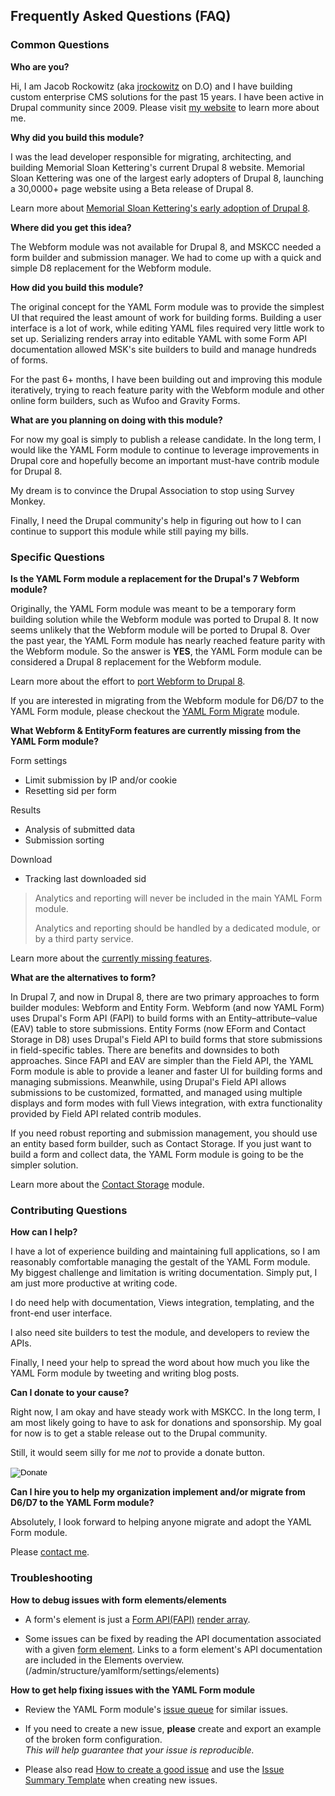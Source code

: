Frequently Asked Questions (FAQ)
--------------------------------

### Common Questions

**Who are you?**

Hi, I am Jacob Rockowitz (aka [jrockowitz](https://www.drupal.org/u/jrockowitz) on D.O)
and I have building custom enterprise CMS solutions for the past 15 years.
I have been active in Drupal community since 2009. Please visit 
[my website](http://thebigbluehouse.com)
to learn more about me.

**Why did you build this module?**

I was the lead developer responsible for migrating, architecting, and building 
Memorial Sloan Kettering's current Drupal 8 website.  Memorial Sloan Kettering
was one of the largest early adopters of Drupal 8, launching a 30,0000+ page
website using a Beta release of Drupal 8.

Learn more about [Memorial Sloan Kettering's early adoption of Drupal 8](https://events.drupal.org/losangeles2015/sessions/adventures-drupal-8-how-memorial-sloan-kettering-made-leap-enterprise-d8).

**Where did you get this idea?**

The Webform module was not available for Drupal 8, and MSKCC needed a form builder
and submission manager. We had to come up with a quick and simple D8 replacement
for the Webform module. 

**How did you build this module?**

The original concept for the YAML Form module was to provide the simplest UI that required the least amount of work for building forms. Building a user interface
is a lot of work, while editing YAML files required very little work to set up.
Serializing renders array into editable YAML with some Form API documentation 
allowed MSK's site builders to build and manage hundreds of forms.

For the past 6+ months, I have been building out and improving this 
module iteratively, trying to reach feature parity with the Webform module and other online 
form builders, such as Wufoo and Gravity Forms.

**What are you planning on doing with this module?**

For now my goal is simply to publish a release candidate. In the long term,
I would like the YAML Form module to continue to leverage improvements in Drupal
core and hopefully become an important must-have contrib module for Drupal 8. 

My dream is to convince the Drupal Association to stop using Survey Monkey.

Finally, I need the Drupal community's help in figuring out how to I can
continue to support this module while still paying my bills.

### Specific Questions

**Is the YAML Form module a replacement for the Drupal's 7 Webform module?**

Originally, the YAML Form module was meant to be a temporary form building 
solution while the Webform module was ported to Drupal 8. It now seems unlikely 
that the Webform module will be ported to Drupal 8. Over the past year, the 
YAML Form module has nearly reached feature parity with the Webform module. So 
the answer is **YES**, the YAML Form module can be considered a Drupal 8 
replacement for the Webform module.

Learn more about the effort to [port Webform to Drupal 8](https://www.drupal.org/node/2075941).

If you are interested in migrating from the Webform module for D6/D7 to 
the YAML Form module, please checkout the 
[YAML Form Migrate](https://www.drupal.org/sandbox/dippers/2819169) module.
 
**What Webform & EntityForm features are currently missing from the YAML Form module?**

Form settings 

- Limit submission by IP and/or cookie
- Resetting sid per form

Results

- Analysis of submitted data
- Submission sorting

Download

- Tracking last downloaded sid

> Analytics and reporting will never be included in the main YAML Form module. 
>
> Analytics and reporting should be handled by a dedicated module, or by a third party service.

Learn more about the [currently missing features](https://www.drupal.org/node/2807571).

**What are the alternatives to form?**

In Drupal 7, and now in Drupal 8, there are two primary approaches to form builder 
modules: Webform and Entity Form. Webform (and now YAML Form) uses Drupal's 
Form API (FAPI) to build forms with an Entity–attribute–value (EAV) table to 
store submissions. Entity Forms (now EForm and Contact Storage in D8) uses 
Drupal's Field API to build forms that store submissions in field-specific 
tables. There are benefits and downsides to both approaches. Since 
FAPI and EAV are simpler than the Field API, the YAML Form module is able to 
provide a leaner and faster UI for building forms and managing submissions. 
Meanwhile, using Drupal's Field API allows submissions to be customized, 
formatted, and managed using multiple displays and form modes with full Views 
integration, with extra functionality provided by Field API related 
contrib modules.

If you need robust reporting and submission management, you should use an 
entity based form builder, such as Contact Storage. If you just want to build a 
form and collect data, the YAML Form module is going to be the simpler solution. 

Learn more about the [Contact Storage](https://www.drupal.org/project/contact_storage) module.


### Contributing Questions

**How can I help?**

I have a lot of experience building and maintaining full applications, so I 
am reasonably comfortable managing the gestalt of the YAML Form module. My 
biggest challenge and limitation is writing documentation. Simply put, I am 
just more productive at writing code.

I do need help with documentation, Views integration, templating, and the 
front-end user interface.

I also need site builders to test the module, and developers to review the APIs. 

Finally, I need your help to spread the word about how much you like the 
YAML Form module by tweeting and writing blog posts.

**Can I donate to your cause?**

Right now, I am okay and have steady work with MSKCC. In the long term, I am 
most likely going to have to ask for donations and sponsorship. My goal for now is to get a stable release out to the Drupal community.

Still, it would seem silly for me _not_ to provide a donate button. 

<form action="https://www.paypal.com/cgi-bin/webscr" method="post" target="_top">
<input type="hidden" name="cmd" value="_s-xclick" />
<input type="hidden" name="hosted_button_id" value="QWY4GWMGNQ9RN" />
<input type="image" src="https://www.paypal.com/en_US/i/btn/btn_donate_LG.gif" border="0" name="submit" title="PayPal - The safer, easier way to pay online!" alt="Donate" />
<img alt="" border="0" src="https://www.paypal.com/en_US/i/scr/pixel.gif" width="1" height="1" />
</form>


**Can I hire you to help my organization implement and/or migrate from D6/D7 to 
the YAML Form module?**

Absolutely, I look forward to helping anyone migrate and adopt the YAML Form 
module.

Please [contact me](https://www.drupal.org/user/371407/contact).


### Troubleshooting

**How to debug issues with form elements/elements**

- A form's element is just a [Form API(FAPI)](https://www.drupal.org/node/37775)
  [render array](https://www.drupal.org/developing/api/8/render/arrays). 

- Some issues can be fixed by reading the API documentation associated 
  with a given [form element](https://api.drupal.org/api/drupal/core%21lib%21Drupal%21Core%21Render%21Element%21FormElement.php/class/FormElement/8).
  Links to a form element's API documentation are included in the Elements 
  overview. (/admin/structure/yamlform/settings/elements)

**How to get help fixing issues with the YAML Form module**

- Review the YAML Form module's [issue queue](https://www.drupal.org/project/issues/yamlform) 
  for similar issues.

- If you need to create a new issue, **please** create and export an example of 
  the broken form configuration.   
  _This will help guarantee that your issue is reproducible._  

- Please also read [How to create a good issue](https://www.drupal.org/issue-queue/how-to)
  and use the [Issue Summary Template](https://www.drupal.org/node/1155816)
  when creating new issues.
